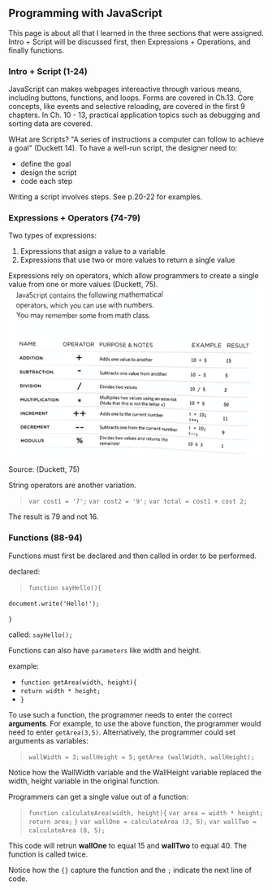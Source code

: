 ## Programming with JavaScript
This page is about all that I learned in the three sections that were assigned.  Intro + Script will be discussed first, then Expressions + Operations, and finally functions.  

### Intro + Script (1-24)
JavaScript can makes webpages intereactive through various means, including buttons, functions, and loops.  Forms are covered in Ch.13.  Core concepts, like events and selective reloading, are covered in the first 9 chapters.  In Ch. 10 - 13, practical application topics such as debugging and sorting data are covered. 

WHat are Scripts?  "A series of instructions a computer can follow to achieve a goal" (Duckett 14).  To have a well-run script, the designer need to:
- define the goal
- design the script
- code each step

Writing a script involves steps.  See p.20-22 for examples. 

### Expressions + Operators (74-79)

Two types of expressions:
1. Expressions that asign a value to a variable
2. Expressions that use two or more values to return a single value

Expressions rely on operators, which allow programmers to create a single value from one or more values (Duckett, 75). ![example](operatorsjs.jpg)  

Source: (Duckett, 75)

String operators are another variation.  
>   `var cost1 = '7';`
>   `var cost2 = '9';` 
>   `var total = cost1 + cost 2;`

The result is 79 and not 16.  

### Functions (88-94) 

Functions must first be declared and then called in order to be performed.  

declared:
> `function sayHello(){`

  `document.write('Hello!');`

 `}`

called:
`sayHello();`

Functions can also have `parameters` like width and height.

example: 
- `function getArea(width, height){`
- `return width * height;`
- `}` 

To use such a function, the programmer needs to enter the correct __arguments__.  For example, to use the above function, the programmer would need to enter `getArea(3,5)`.  Alternatively, the programmer could set arguments as variables:
> `wallWidth = 3;`
`wallHeight = 5;`
`getArea (wallWidth, wallHeight);`

Notice how the WallWidth variable and the WallHeight variable replaced the width, height variable in the original function.  

Programmers can get a single value out of a function: 
> `function calculateArea(width, height){`
`var area = width * height;`
`return area;`
`}`
`var wallOne = calculateArea (3, 5);`
`var wallTwo = calculateArea (8, 5);`

This code will retrun **wallOne** to equal 15 and **wallTwo** to equal 40.  The function is called twice.  

Notice how the `{}` capture the function and the `;` indicate the next line of code. 